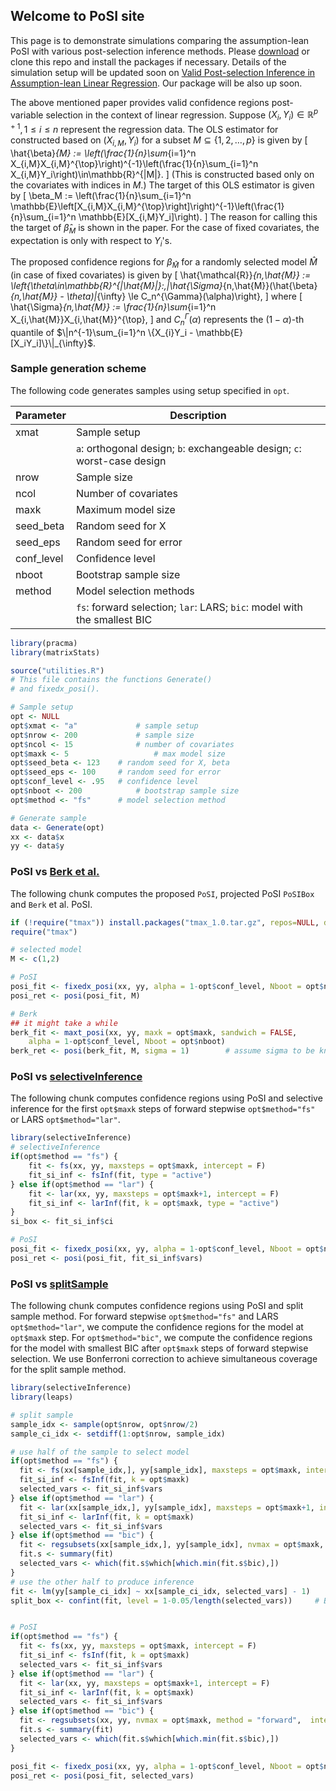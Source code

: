 ## Welcome to PoSI site

This page is to demonstrate simulations comparing the assumption-lean PoSI with various post-selection inference methods. Please [download](https://github.com/post-selection-inference/R/archive/master.zip) or clone this repo and install the packages if necessary. Details of the simulation setup will be updated soon on [Valid Post-selection Inference in Assumption-lean Linear Regression](https://arxiv.org/abs/1806.04119). Our package will be also up soon.

The above mentioned paper provides valid confidence regions post-variable selection in the context of linear regression. Suppose $(X_i, Y_i)\in\mathbb{R}^{p+1}, 1\le i\le n$ represent the regression data. The OLS estimator for constructed based on $(X_{i,M}, Y_i)$ for a subset $M\subseteq\{1,2,\ldots,p\}$ is given by
\[
\hat{\beta}_{M} := \left(\frac{1}{n}\sum_{i=1}^n X_{i,M}X_{i,M}^{\top}\right)^{-1}\left(\frac{1}{n}\sum_{i=1}^n X_{i,M}Y_i\right)\in\mathbb{R}^{|M|}.
\]
(This is constructed based only on the covariates with indices in $M$.) The target of this OLS estimator is given by
\[
\beta_M := \left(\frac{1}{n}\sum_{i=1}^n \mathbb{E}\left[X_{i,M}X_{i,M}^{\top}\right]\right)^{-1}\left(\frac{1}{n}\sum_{i=1}^n \mathbb{E}[X_{i,M}Y_i]\right).
\]
The reason for calling this the target of $\hat{\beta}_{M}$ is shown in the paper. For the case of fixed covariates, the expectation is only with respect to $Y_i$'s.

The proposed confidence regions for $\beta_{\hat{M}}$ for a randomly selected model $\hat{M}$ (in case of fixed covariates) is given by
\[
\hat{\mathcal{R}}_{n,\hat{M}} := \left\{\theta\in\mathbb{R}^{|\hat{M}|}:\,\|\hat{\Sigma}_{n,\hat{M}}(\hat{\beta}_{n,\hat{M}} - \theta)\|_{\infty} \le C_n^{\Gamma}(\alpha)\right\},
\] 
where
\[
\hat{\Sigma}_{n,\hat{M}} := \frac{1}{n}\sum_{i=1}^n X_{i,\hat{M}}X_{i,\hat{M}}^{\top},
\]
and $C_n^{\Gamma}(\alpha)$ represents the $(1-\alpha)$-th quantile of $\|n^{-1}\sum_{i=1}^n \{X_{i}Y_i - \mathbb{E}[X_iY_i]\}\|_{\infty}$.

### Sample generation scheme

The following code generates samples using setup specified in `opt`. 

| Parameter | Description        												| 
| --------- | ------------------------------------------------------ 	| 
| xmat		  | Sample setup                              |
|           | `a`: orthogonal design; `b`: exchangeable design; `c`: worst-case design |
| nrow		  | Sample size												        |
| ncol		  | Number of covariates 										  |
| maxk      | Maximum model size                        |
| seed_beta | Random seed for X 										    |
| seed_eps  | Random seed for error								   		|
| conf_level| Confidence level 											    | 
| nboot     | Bootstrap sample size									  	| 
| method 	  | Model selection methods 									|
|           | `fs`: forward selection; `lar`: LARS; `bic`: model with the smallest BIC | 


```r
library(pracma)
library(matrixStats)

source("utilities.R")
# This file contains the functions Generate()
# and fixedx_posi().

# Sample setup
opt <- NULL
opt$xmat <- "a"				# sample setup
opt$nrow <- 200				# sample size
opt$ncol <- 15				# number of covariates
opt$maxk <- 5					# max model size
opt$seed_beta <- 123	# random seed for X, beta
opt$seed_eps <- 100		# random seed for error
opt$conf_level <- .95	# confidence level
opt$nboot <- 200			# bootstrap sample size
opt$method <- "fs"		# model selection method

# Generate sample
data <- Generate(opt)
xx <- data$x
yy <- data$y

```

### PoSI vs [Berk et al.](https://projecteuclid.org/euclid.aos/1369836961)

The following chunk computes the proposed `PoSI`, projected PoSI `PoSIBox` and `Berk` et al. PoSI. 

```r
if (!require("tmax")) install.packages("tmax_1.0.tar.gz", repos=NULL, dependencies=T)
require("tmax")

# selected model
M <- c(1,2)

# PoSI
posi_fit <- fixedx_posi(xx, yy, alpha = 1-opt$conf_level, Nboot = opt$nboot)
posi_ret <- posi(posi_fit, M)

# Berk
## it might take a while
berk_fit <- maxt_posi(xx, yy, maxk = opt$maxk, sandwich = FALSE, 
	alpha = 1-opt$conf_level, Nboot = opt$nboot)
berk_ret <- posi(berk_fit, M, sigma = 1)		# assume sigma to be known here

```


### PoSI vs [selectiveInference](https://projecteuclid.org/euclid.aos/1460381681)

The following chunk computes confidence regions using PoSI and selective inference for the first `opt$maxk` steps of forward stepwise `opt$method="fs"` or LARS `opt$method="lar"`. 

```r
library(selectiveInference)
# selectiveInference
if(opt$method == "fs") {
    fit <- fs(xx, yy, maxsteps = opt$maxk, intercept = F)
    fit_si_inf <- fsInf(fit, type = "active")
} else if(opt$method == "lar") {
    fit <- lar(xx, yy, maxsteps = opt$maxk+1, intercept = F)
    fit_si_inf <- larInf(fit, k = opt$maxk, type = "active")
}
si_box <- fit_si_inf$ci

# PoSI
posi_fit <- fixedx_posi(xx, yy, alpha = 1-opt$conf_level, Nboot = opt$nboot)
posi_ret <- posi(posi_fit, fit_si_inf$vars)

```


### PoSI vs [splitSample](https://arxiv.org/abs/1611.05401)

The following chunk computes confidence regions using PoSI and split sample method. 
For forward stepwise `opt$method="fs"` and LARS `opt$method="lar"`, we compute the confidence regions for the model at `opt$maxk` step. For `opt$method="bic"`, we compute the confidence regions for the model with smallest BIC after `opt$maxk` steps of forward stepwise selection. We use Bonferroni correction to achieve simultaneous coverage for the split sample method.

```r
library(selectiveInference)
library(leaps)

# split sample
sample_idx <- sample(opt$nrow, opt$nrow/2)
sample_ci_idx <- setdiff(1:opt$nrow, sample_idx)

# use half of the sample to select model 
if(opt$method == "fs") {
  fit <- fs(xx[sample_idx,], yy[sample_idx], maxsteps = opt$maxk, intercept = F)
  fit_si_inf <- fsInf(fit, k = opt$maxk)
  selected_vars <- fit_si_inf$vars
} else if(opt$method == "lar") {
  fit <- lar(xx[sample_idx,], yy[sample_idx], maxsteps = opt$maxk+1, intercept = F)
  fit_si_inf <- larInf(fit, k = opt$maxk)
  selected_vars <- fit_si_inf$vars
} else if(opt$method == "bic") {
  fit <- regsubsets(xx[sample_idx,], yy[sample_idx], nvmax = opt$maxk, method = "forward",  intercept = F)
  fit.s <- summary(fit)
  selected_vars <- which(fit.s$which[which.min(fit.s$bic),])
}
# use the other half to produce inference
fit <- lm(yy[sample_ci_idx] ~ xx[sample_ci_idx, selected_vars] - 1) 
split_box <- confint(fit, level = 1-0.05/length(selected_vars)) 	# Bonferroni correction


# PoSI
if(opt$method == "fs") {
  fit <- fs(xx, yy, maxsteps = opt$maxk, intercept = F)
  fit_si_inf <- fsInf(fit, k = opt$maxk)
  selected_vars <- fit_si_inf$vars
} else if(opt$method == "lar") {
  fit <- lar(xx, yy, maxsteps = opt$maxk+1, intercept = F)
  fit_si_inf <- larInf(fit, k = opt$maxk)
  selected_vars <- fit_si_inf$vars
} else if(opt$method == "bic") {
  fit <- regsubsets(xx, yy, nvmax = opt$maxk, method = "forward",  intercept = F)
  fit.s <- summary(fit)
  selected_vars <- which(fit.s$which[which.min(fit.s$bic),])
}

posi_fit <- fixedx_posi(xx, yy, alpha = 1-opt$conf_level, Nboot = opt$nboot)
posi_ret <- posi(posi_fit, selected_vars)

```
